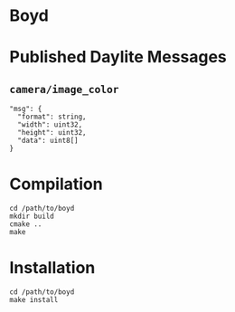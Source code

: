 Boyd
======


Published Daylite Messages
==========================

`camera/image_color`
-------------------

```
"msg": {
  "format": string,
  "width": uint32,
  "height": uint32,
  "data": uint8[]
}
```

Compilation
===============

    cd /path/to/boyd
    mkdir build
    cmake ..
    make

Installation
=============

    cd /path/to/boyd
    make install
